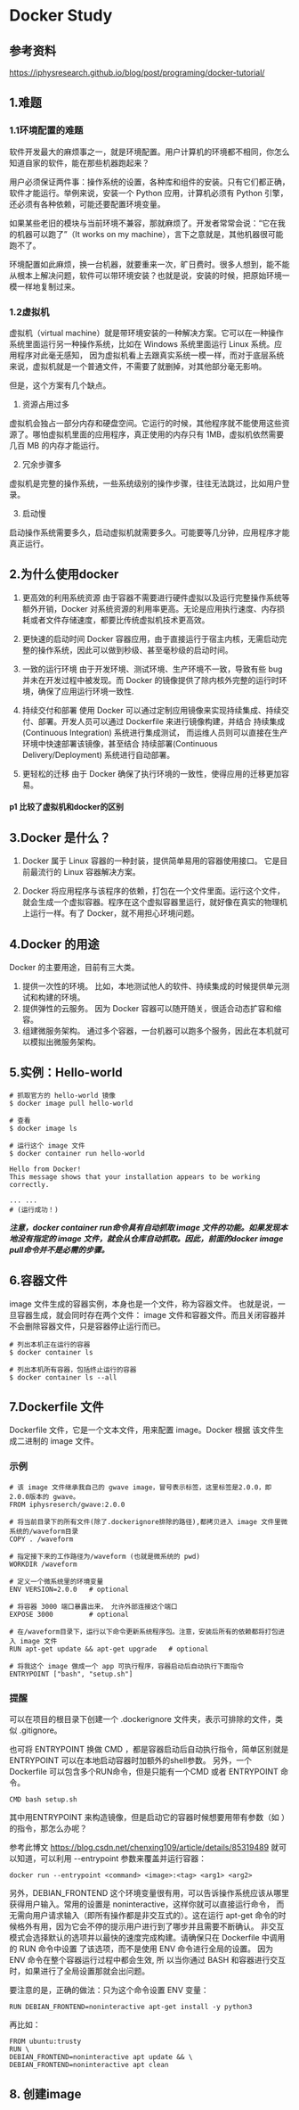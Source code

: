 # Docker Study

## 参考资料

https://iphysresearch.github.io/blog/post/programing/docker-tutorial/

## 1.难题

### 1.1环境配置的难题

软件开发最大的麻烦事之一，就是环境配置。用户计算机的环境都不相同，你怎么知道自家的软件，能在那些机器跑起来？

用户必须保证两件事：操作系统的设置，各种库和组件的安装。只有它们都正确，软件才能运行。举例来说，安装一个 Python 应用，计算机必须有 Python 引擎，还必须有各种依赖，可能还要配置环境变量。

如果某些老旧的模块与当前环境不兼容，那就麻烦了。开发者常常会说：“它在我的机器可以跑了”（It works on my machine），言下之意就是，其他机器很可能跑不了。

环境配置如此麻烦，换一台机器，就要重来一次，旷日费时。很多人想到，能不能从根本上解决问题，软件可以带环境安装？也就是说，安装的时候，把原始环境一模一样地复制过来。

### 1.2虚拟机

虚拟机（virtual machine）就是带环境安装的一种解决方案。它可以在一种操作系统里面运行另一种操作系统，比如在 Windows 系统里面运行 Linux 系统。应用程序对此毫无感知，
因为虚拟机看上去跟真实系统一模一样，而对于底层系统来说，虚拟机就是一个普通文件，不需要了就删掉，对其他部分毫无影响。

但是，这个方案有几个缺点。

1. 资源占用过多

虚拟机会独占一部分内存和硬盘空间。它运行的时候，其他程序就不能使用这些资源了。哪怕虚拟机里面的应用程序，真正使用的内存只有 1MB，虚拟机依然需要几百 MB 的内存才能运行。

2. 冗余步骤多

虚拟机是完整的操作系统，一些系统级别的操作步骤，往往无法跳过，比如用户登录。

3. 启动慢

启动操作系统需要多久，启动虚拟机就需要多久。可能要等几分钟，应用程序才能真正运行。

## 2.为什么使用docker

1. 更高效的利用系统资源
由于容器不需要进行硬件虚拟以及运行完整操作系统等额外开销，Docker 对系统资源的利用率更高。无论是应用执行速度、内存损耗或者文件存储速度，都要比传统虚拟机技术更高效。

2. 更快速的启动时间
 Docker 容器应用，由于直接运行于宿主内核，无需启动完整的操作系统，因此可以做到秒级、甚至毫秒级的启动时间。

3. 一致的运行环境
由于开发环境、测试环境、生产环境不一致，导致有些 bug 并未在开发过程中被发现。而 Docker 的镜像提供了除内核外完整的运行时环境，确保了应用运行环境一致性.

4. 持续交付和部署
使用 Docker 可以通过定制应用镜像来实现持续集成、持续交付、部署。开发人员可以通过 Dockerfile 来进行镜像构建，并结合 持续集成(Continuous Integration) 系统进行集成测试，
而运维人员则可以直接在生产环境中快速部署该镜像，甚至结合 持续部署(Continuous Delivery/Deployment) 系统进行自动部署。

5. 更轻松的迁移
由于 Docker 确保了执行环境的一致性，使得应用的迁移更加容易。

#### **p1 比较了虚拟机和docker的区别**


## 3.Docker 是什么？

1. Docker 属于 Linux 容器的一种封装，提供简单易用的容器使用接口。 它是目前最流行的 Linux 容器解决方案。

2. Docker 将应用程序与该程序的依赖，打包在一个文件里面。运行这个文件，就会生成一个虚拟容器。程序在这个虚拟容器里运行，就好像在真实的物理机上运行一样。有了 Docker，就不用担心环境问题。


## 4.Docker 的用途
Docker 的主要用途，目前有三大类。

1. 提供一次性的环境。 比如，本地测试他人的软件、持续集成的时候提供单元测试和构建的环境。
2. 提供弹性的云服务。 因为 Docker 容器可以随开随关，很适合动态扩容和缩容。
3. 组建微服务架构。 通过多个容器，一台机器可以跑多个服务，因此在本机就可以模拟出微服务架构。

## 5.实例：Hello-world

```shell 
# 抓取官方的 hello-world 镜像
$ docker image pull hello-world

# 查看
$ docker image ls

# 运行这个 image 文件
$ docker container run hello-world

Hello from Docker!
This message shows that your installation appears to be working correctly.

... ...
# (运行成功！)
```
_**注意，docker container run命令具有自动抓取 image 文件的功能。如果发现本地没有指定的 image 文件，就会从仓库自动抓取。因此，前面的docker image pull命令并不是必需的步骤。**_

## 6.容器文件

image 文件生成的容器实例，本身也是一个文件，称为容器文件。 也就是说，一旦容器生成，就会同时存在两个文件： image 文件和容器文件。而且关闭容器并不会删除容器文件，只是容器停止运行而已。

```shell
# 列出本机正在运行的容器
$ docker container ls

# 列出本机所有容器，包括终止运行的容器
$ docker container ls --all

```

## 7.Dockerfile 文件
Dockerfile 文件，它是一个文本文件，用来配置 image。Docker 根据 该文件生成二进制的 image 文件。

### 示例

```shell
# 该 image 文件继承我自己的 gwave image，冒号表示标签，这里标签是2.0.0，即2.0.0版本的 gwave。
FROM iphysreserch/gwave:2.0.0

# 将当前目录下的所有文件(除了.dockerignore排除的路径),都拷贝进入 image 文件里微系统的/waveform目录
COPY . /waveform

# 指定接下来的工作路径为/waveform (也就是微系统的 pwd)
WORKDIR /waveform

# 定义一个微系统里的环境变量
ENV VERSION=2.0.0	# optional

# 将容器 3000 端口暴露出来， 允许外部连接这个端口
EXPOSE 3000			# optional

# 在/waveform目录下，运行以下命令更新系统程序包。注意，安装后所有的依赖都将打包进入 image 文件
RUN apt-get update && apt-get upgrade	# optional

# 将我这个 image 做成一个 app 可执行程序，容器启动后自动执行下面指令
ENTRYPOINT ["bash", "setup.sh"]

```
### 提醒
可以在项目的根目录下创建一个 .dockerignore 文件夹，表示可排除的文件，类似 .gitignore。

也可将 ENTRYPOINT 换做 CMD ，都是容器启动后自动执行指令，简单区别就是 ENTRYPOINT 可以在本地启动容器时加额外的shell参数。
另外，一个 Dockerfile 可以包含多个RUN命令，但是只能有一个CMD 或者 ENTRYPOINT 命令。

```shell
CMD bash setup.sh

```

其中用ENTRYPOINT 来构造镜像，但是启动它的容器时候想要用带有参数（如 <command> <arg1> <arg2>）的指令，那怎么办呢？

参考此博文 https://blog.csdn.net/chenxing109/article/details/85319489 就可以知道，可以利用 --entrypoint 参数来覆盖并运行容器：

```shell
docker run --entrypoint <command> <image>:<tag> <arg1> <arg2>
```

另外，DEBIAN_FRONTEND 这个环境变量很有用，可以告诉操作系统应该从哪里获得用户输入。常用的设置是 noninteractive，这样你就可以直接运行命令，
而无需向用户请求输入（即所有操作都是非交互式的）。这在运行 apt-get 命令的时候格外有用，因为它会不停的提示用户进行到了哪步并且需要不断确认。
非交互模式会选择默认的选项并以最快的速度完成构建。请确保只在 Dockerfile 中调用的 RUN 命令中设置 了该选项，而不是使用 ENV 命令进行全局的设置。
因为 ENV 命令在整个容器运行过程中都会生效, 所 以当你通过 BASH 和容器进行交互时，如果进行了全局设置那就会出问题。


要注意的是，正确的做法：只为这个命令设置 ENV 变量：

```shell
RUN DEBIAN_FRONTEND=noninteractive apt-get install -y python3
```
再比如：

```shell
FROM ubuntu:trusty
RUN \
DEBIAN_FRONTEND=noninteractive apt update && \
DEBIAN_FRONTEND=noninteractive apt clean
```

## 8. 创建image

